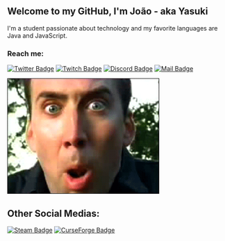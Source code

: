 ## Welcome to my GitHub, I'm João - aka Yasuki
I'm a student passionate about technology and my favorite languages are Java and JavaScript.

### Reach me:

[![Twitter Badge](https://img.shields.io/badge/-@yaasuki0-1DA1F2?style=flat&labelColor=1DA1F2&logo=twitter&logoColor=white&link=https://twitter.com/yaasuki0)](https://twitter.com/yaasuki0) 
[![Twitch Badge](https://img.shields.io/badge/-yasuki0-9146FF?style=flat&labelColor=9146FF&logo=twitch&logoColor=white)](https://www.twitch.tv/yasuki0) 
[![Discord Badge](https://img.shields.io/badge/-Discord-7289DA?style=flat&labelColor=7289DA&logo=discord&logoColor=white)](https://discord.gg/fHeyfpwJyP) 
[![Mail Badge](https://img.shields.io/badge/-yasuki-D14836?style=flat&labelColor=D14836&logo=gmail&logoColor=white)](mailto:yasukicontact@gmail.com)

<img alt="Nicolas Cage" src="assets/nick.gif"> </img>

## Other Social Medias:

[![Steam Badge](https://img.shields.io/badge/-Steam-181717?style=for-the-badge&labelColor=black&logo=steam&logoColor=FFFFFF)](https://steamcommunity.com/id/yaasuki/)
[![CurseForge Badge](https://img.shields.io/badge/-CurseForge-181717?style=for-the-badge&labelColor=black&logo=curseforge&logoColor=FFFFFF)](https://www.curseforge.com/members/yasuki0/projects) 
